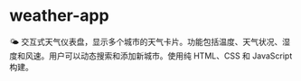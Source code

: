 # weather-app
🌤️ 交互式天气仪表盘，显示多个城市的天气卡片。功能包括温度、天气状况、湿度和风速。用户可以动态搜索和添加新城市。使用纯 HTML、CSS 和 JavaScript 构建。
